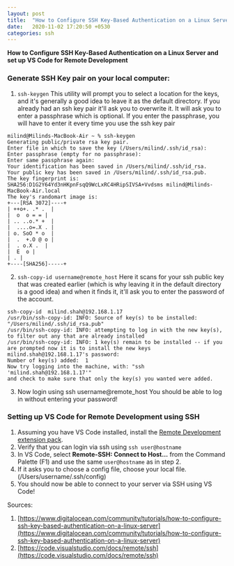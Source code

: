 ```yaml
---
layout: post
title:  "How to Configure SSH Key-Based Authentication on a Linux Server and set up VS Code for Remote Development"
date:   2020-11-02 17:20:50 +0530
categories: ssh
---
```

**How to Configure SSH Key-Based Authentication on a Linux Server and set up VS Code for Remote Development**
### Generate SSH Key pair on your local computer:
1. `ssh-keygen`
This utility will prompt you to select a location for the keys, and it's generally a good idea to leave it as the default directory. If you already had an ssh key pair it'll ask you to overwrite it. It will ask you to enter a passphrase which is optional. If you enter the passphrase, you will have to enter it every time you use the ssh key pair

```
milind@Milinds-MacBook-Air ~ % ssh-keygen
Generating public/private rsa key pair.
Enter file in which to save the key (/Users/milind/.ssh/id_rsa):
Enter passphrase (empty for no passphrase):
Enter same passphrase again:
Your identification has been saved in /Users/milind/.ssh/id_rsa.
Your public key has been saved in /Users/milind/.ssh/id_rsa.pub.
The key fingerprint is:
SHA256:D1G2Y64Yd3nHKpnFsqQ9WcLxRC4HRipSIVSA+Vvdsms milind@Milinds-MacBook-Air.local
The key's randomart image is:
+---[RSA 3072]----+
| ++o+. .* .  |
|  o  o = = |
| .. ..o.* +  |
|  ....o=.X . |
| o. SoO * o  |
|  .  +.O @ o |
|  . o.X .  |
|  E  o |
| . |
+----[SHA256]-----+
```

2. `ssh-copy-id username@remote_host`
Here it scans for your ssh public key that was created earlier (which is why leaving it in the default directory is a good idea) and when it finds it, it'll ask you to enter the password of the account.

```
ssh-copy-id  milind.shah@192.168.1.17
/usr/bin/ssh-copy-id: INFO: Source of key(s) to be installed: "/Users/milind/.ssh/id_rsa.pub"
/usr/bin/ssh-copy-id: INFO: attempting to log in with the new key(s), to filter out any that are already installed
/usr/bin/ssh-copy-id: INFO: 1 key(s) remain to be installed -- if you are prompted now it is to install the new keys
milind.shah@192.168.1.17's password:
Number of key(s) added:  1
Now try logging into the machine, with: "ssh 'milind.shah@192.168.1.17'"
and check to make sure that only the key(s) you wanted were added.
```

3. Now login using ssh username@remote_host
You should be able to log in without entering your password!

### Setting up VS Code for Remote Development using SSH
1. Assuming you have VS Code installed, install the  [Remote Development extension pack](https://aka.ms/vscode-remote/download/extension).
2. Verify that you can login via ssh using `ssh user@hostname`
3. In VS Code, select **Remote-SSH: Connect to Host...** from the Command Palette (F1) and use the same `user@hostname` as in step 2.
4. If it asks you to choose a config file, choose your local file. (/Users/username/.ssh/config)
5. You should now be able to connect to your server via SSH using VS Code!


Sources:
1. [https://www.digitalocean.com/community/tutorials/how-to-configure-ssh-key-based-authentication-on-a-linux-server](https://www.digitalocean.com/community/tutorials/how-to-configure-ssh-key-based-authentication-on-a-linux-server)
2. [https://code.visualstudio.com/docs/remote/ssh](https://code.visualstudio.com/docs/remote/ssh)